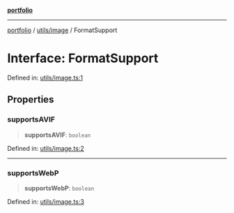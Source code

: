 [**portfolio**](../../../README.md)

***

[portfolio](../../../modules.md) / [utils/image](../README.md) / FormatSupport

# Interface: FormatSupport

Defined in: [utils/image.ts:1](https://github.com/tnorlund/Portfolio/blob/d97dde24c4d9402380f0d78118ab15c8014a1a31/portfolio/utils/image.ts#L1)

## Properties

### supportsAVIF

> **supportsAVIF**: `boolean`

Defined in: [utils/image.ts:2](https://github.com/tnorlund/Portfolio/blob/d97dde24c4d9402380f0d78118ab15c8014a1a31/portfolio/utils/image.ts#L2)

***

### supportsWebP

> **supportsWebP**: `boolean`

Defined in: [utils/image.ts:3](https://github.com/tnorlund/Portfolio/blob/d97dde24c4d9402380f0d78118ab15c8014a1a31/portfolio/utils/image.ts#L3)
